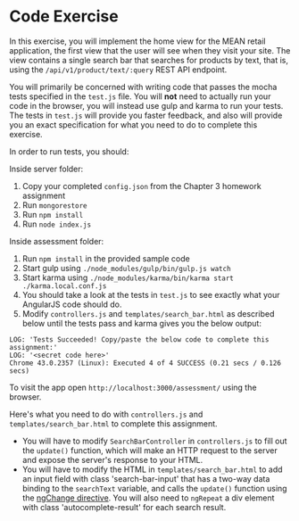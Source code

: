 # Code Exercise

In this exercise, you will implement the home view for the MEAN retail
application, the first view that the user will see when they visit your
site. The view contains a single search bar that searches for products by
text, that is, using the `/api/v1/product/text/:query` REST API endpoint.

You will primarily be concerned with writing code that passes the mocha tests
specified in the `test.js` file. You will **not** need to actually run your
code in the browser, you will instead use gulp and karma to run your
tests. The tests in `test.js` will provide you faster feedback, and
also will provide you an exact specification for what you need to do to complete
this exercise.

In order to run tests, you should:

Inside server folder:

1. Copy your completed `config.json` from the Chapter 3 homework assignment
2. Run `mongorestore`
2. Run `npm install`
3. Run `node index.js`

Inside assessment folder:

1. Run `npm install` in the provided sample code
1. Start gulp using `./node_modules/gulp/bin/gulp.js watch`
1. Start karma using `./node_modules/karma/bin/karma start ./karma.local.conf.js`
1. You should take a look at the tests in `test.js` to see exactly what your AngularJS code should do.
1. Modify `controllers.js` and `templates/search_bar.html` as described below
until the tests pass and karma gives you the below output:

```
LOG: 'Tests Succeeded! Copy/paste the below code to complete this assignment:'
LOG: '<secret code here>'
Chrome 43.0.2357 (Linux): Executed 4 of 4 SUCCESS (0.21 secs / 0.126 secs)
```

To visit the app open `http://localhost:3000/assessment/` using the browser.

Here's what you need to do with `controllers.js` and
`templates/search_bar.html` to complete this assignment.

* You will have to modify `SearchBarController` in `controllers.js` to fill
out the `update()` function, which will make an HTTP request to the server and
expose the server's response to your HTML.
* You will have to modify the HTML in `templates/search_bar.html` to add an
input field with class 'search-bar-input' that has a two-way data binding to
the `searchText` variable, and calls the `update()` function using the
[ngChange directive](https://docs.angularjs.org/api/ng/directive/ngChange).
You will also need to `ngRepeat` a div element with class 'autocomplete-result'
for each search result.

